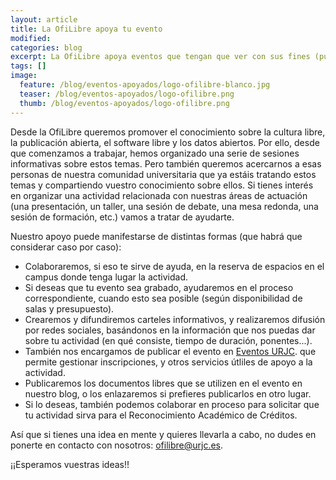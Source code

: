 ```yaml
---
layout: article
title: La OfiLibre apoya tu evento
modified:
categories: blog
excerpt: La OfiLibre apoya eventos que tengan que ver con sus fines (publicación abierta, softwa libre, datos abiertos, cultura libre), organziados por miembros de la comunidad universitaria.
tags: []
image:
  feature: /blog/eventos-apoyados/logo-ofilibre-blanco.jpg
  teaser: /blog/eventos-apoyados/logo-ofilibre.png
  thumb: /blog/eventos-apoyados/logo-ofilibre.png
---
```


Desde la OfiLibre queremos promover el conocimiento sobre la cultura libre,
la publicación abierta, el software libre y los datos abiertos.
Por ello, desde que comenzamos a trabajar, hemos organizado una serie de sesiones
informativas sobre estos temas.
Pero también queremos acercarnos a esas personas de nuestra comunidad universitaria
que ya estáis tratando estos temas y compartiendo vuestro conocimiento sobre ellos.
Si tienes interés en organizar una actividad relacionada con nuestras áreas de actuación
(una presentación, un taller, una sesión de debate, una mesa redonda, una sesión de formación, etc.)
vamos a tratar de ayudarte.

Nuestro apoyo puede manifestarse de distintas formas (que habrá que considerar caso por caso):

* Colaboraremos, si eso te sirve de ayuda, en la reserva de espacios en el campus donde tenga lugar la actividad.
* Si deseas que tu evento sea grabado, ayudaremos en el proceso correspondiente,
cuando esto sea posible (según disponibilidad de salas y presupuesto).
* Crearemos y difundiremos carteles informativos, y realizaremos difusión por redes sociales,
 basándonos en la información que nos puedas dar sobre tu actividad
 (en qué consiste, tiempo de duración, ponentes...).
* También nos encargamos de publicar el evento en [Eventos URJC](https://eventos.urjc.es).
que permite gestionar inscripciones, y otros servicios útliles de apoyo a la actividad.
* Publicaremos los documentos libres que se utilizen en el evento en nuestro blog,
 o los enlazaremos si prefieres publicarlos en otro lugar.
* Si lo deseas, también podemos colaborar en proceso para solicitar
que tu actividad sirva para el Reconocimiento Académico de Créditos.

Así que si tienes una idea en mente y quieres llevarla a cabo,
no dudes en ponerte en contacto con nosotros: ofilibre@urjc.es.

¡¡Esperamos vuestras ideas!!